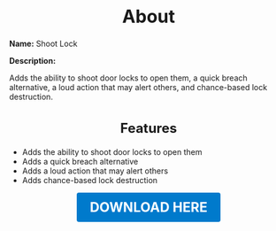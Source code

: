 <h1 style="text-align:center; font-size:2rem; font-weight:bold;">About</h1>

**Name:**
Shoot Lock

**Description:**

Adds the ability to shoot door locks to open them, a quick breach alternative, a loud action that may alert others, and chance-based lock destruction.

<h2 style="text-align:center; font-size:1.5rem; font-weight:bold;">Features</h2>

- Adds the ability to shoot door locks to open them
- Adds a quick breach alternative
- Adds a loud action that may alert others
- Adds chance-based lock destruction




<p align="center"><a href="https://github.com/LiliaFramework/Modules/raw/refs/heads/gh-pages/shootlock.zip" style="display:inline-block;padding:12px 24px;font-size:1.5rem;font-weight:bold;text-decoration:none;color:#fff;background-color:var(--md-primary-fg-color,#007acc);border-radius:4px;">DOWNLOAD HERE</a></p>
